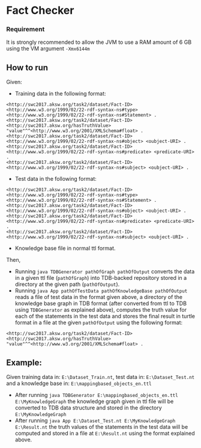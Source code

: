 # Fact Checker
### Requirement
It is strongly recommended to allow the JVM to use a RAM amount of 6 GB using the VM argument `-Xmx6144m`
## How to run
Given:
* Training data in the following format:<br/>
```
<http://swc2017.aksw.org/task2/dataset/Fact-ID> <http://www.w3.org/1999/02/22-rdf-syntax-ns#type> <http://www.w3.org/1999/02/22-rdf-syntax-ns#Statement> .
<http://swc2017.aksw.org/task2/dataset/Fact-ID> <http://swc2017.aksw.org/hasTruthValue> "value"^^<http://www.w3.org/2001/XMLSchema#float> .
<http://swc2017.aksw.org/task2/dataset/Fact-ID> <http://www.w3.org/1999/02/22-rdf-syntax-ns#object> <oubject-URI> .
<http://swc2017.aksw.org/task2/dataset/Fact-ID> <http://www.w3.org/1999/02/22-rdf-syntax-ns#predicate> <predicate-URI> .
<http://swc2017.aksw.org/task2/dataset/Fact-ID> <http://www.w3.org/1999/02/22-rdf-syntax-ns#subject> <oubject-URI> .
```
* Test data in the following format:<br/>
```
<http://swc2017.aksw.org/task2/dataset/Fact-ID> <http://www.w3.org/1999/02/22-rdf-syntax-ns#type> <http://www.w3.org/1999/02/22-rdf-syntax-ns#Statement> .
<http://swc2017.aksw.org/task2/dataset/Fact-ID> <http://www.w3.org/1999/02/22-rdf-syntax-ns#object> <oubject-URI> .
<http://swc2017.aksw.org/task2/dataset/Fact-ID> <http://www.w3.org/1999/02/22-rdf-syntax-ns#predicate> <predicate-URI> .
<http://swc2017.aksw.org/task2/dataset/Fact-ID> <http://www.w3.org/1999/02/22-rdf-syntax-ns#subject> <oubject-URI> .
```
* Knowledge base file in normal ttl format.

Then,
* Running `java TDBGenerator pathOfGraph pathOfOutput` converts the data in a given ttl file (`pathOfGraph`) into TDB-backed repository
stored in a directory at the given path (`pathOfOutput`).
* Running `java App pathOfTestData pathOfKnowledgeBase pathOfOutput` reads a file of test data in the format given above, a directory of
the knowledge base graph in TDB format (after converted from ttl to TDB using `TDBGenerator` as explained above), computes the truth value
for each of the statements in the test data and stores the final result in turtle format in a file at the given `pathOfOutput` using the
following format:
```
<http://swc2017.aksw.org/task2/dataset/Fact-ID> <http://swc2017.aksw.org/hasTruthValue> "value"^^<http://www.w3.org/2001/XMLSchema#float> .
```

## Example:
Given training data in: `E:\Dataset_Train.nt`, test data in: `E:\Dataset_Test.nt` and a knowledge base in: `E:\mappingbased_objects_en.ttl`
* After running `java TDBGenerator E:\mappingbased_objects_en.ttl E:\MyKnowledgeGraph` the knowledge graph given in ttl file will be 
converted to TDB data structure and stored in the directory `E:\MyKnowledgeGraph`
* After running `java App E:\Dataset_Test.nt E:\MyKnowledgeGraph E:\Result.nt` the truth values of the statements in the test data
will be computed and stored in a file at `E:\Result.nt` using the format explained above.
